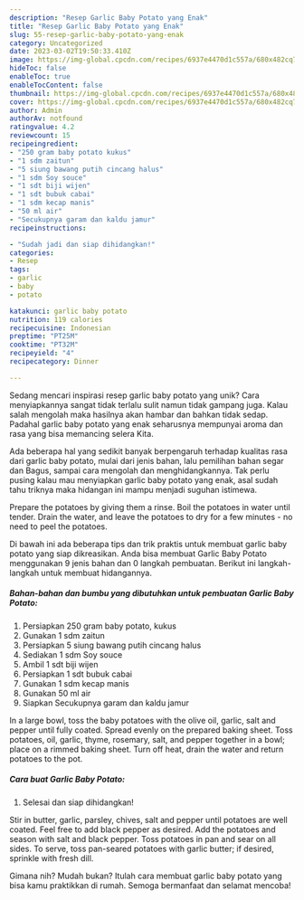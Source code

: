 ```yaml
---
description: "Resep Garlic Baby Potato yang Enak"
title: "Resep Garlic Baby Potato yang Enak"
slug: 55-resep-garlic-baby-potato-yang-enak
category: Uncategorized
date: 2023-03-02T19:50:33.410Z
image: https://img-global.cpcdn.com/recipes/6937e4470d1c557a/680x482cq70/garlic-baby-potato-foto-resep-utama.jpg
hideToc: false
enableToc: true
enableTocContent: false
thumbnail: https://img-global.cpcdn.com/recipes/6937e4470d1c557a/680x482cq70/garlic-baby-potato-foto-resep-utama.jpg
cover: https://img-global.cpcdn.com/recipes/6937e4470d1c557a/680x482cq70/garlic-baby-potato-foto-resep-utama.jpg
author: Admin
authorAv: notfound
ratingvalue: 4.2
reviewcount: 15
recipeingredient:
- "250 gram baby potato kukus"
- "1 sdm zaitun"
- "5 siung bawang putih cincang halus"
- "1 sdm Soy souce"
- "1 sdt biji wijen"
- "1 sdt bubuk cabai"
- "1 sdm kecap manis"
- "50 ml air"
- "Secukupnya garam dan kaldu jamur"
recipeinstructions:

- "Sudah jadi dan siap dihidangkan!"
categories:
- Resep
tags:
- garlic
- baby
- potato

katakunci: garlic baby potato 
nutrition: 119 calories
recipecuisine: Indonesian
preptime: "PT25M"
cooktime: "PT32M"
recipeyield: "4"
recipecategory: Dinner

---
```





Sedang mencari inspirasi resep garlic baby potato yang unik? Cara menyiapkannya sangat tidak terlalu sulit namun tidak gampang juga. Kalau salah mengolah maka hasilnya akan hambar dan bahkan tidak sedap. Padahal garlic baby potato yang enak seharusnya mempunyai aroma dan rasa yang bisa memancing selera Kita.





Ada beberapa hal yang sedikit banyak berpengaruh terhadap kualitas rasa dari garlic baby potato, mulai dari jenis bahan, lalu pemilihan bahan segar dan Bagus, sampai cara mengolah dan menghidangkannya. Tak perlu pusing kalau mau menyiapkan garlic baby potato yang enak,      asal sudah tahu triknya maka hidangan ini mampu menjadi suguhan istimewa.














Prepare the potatoes by giving them a rinse. Boil the potatoes in water until tender. Drain the water, and leave the potatoes to dry for a few minutes - no need to peel the potatoes.






Di bawah ini ada beberapa tips dan trik praktis untuk membuat garlic baby potato yang siap dikreasikan. Anda bisa membuat Garlic Baby Potato menggunakan 9 jenis bahan dan 0 langkah pembuatan. Berikut ini langkah-langkah untuk membuat hidangannya.

<!--inarticleads1-->

##### Bahan-bahan dan bumbu yang dibutuhkan untuk pembuatan Garlic Baby Potato:

1. Persiapkan 250 gram baby potato, kukus
1. Gunakan 1 sdm zaitun
1. Persiapkan 5 siung bawang putih cincang halus
1. Sediakan 1 sdm Soy souce
1. Ambil 1 sdt biji wijen
1. Persiapkan 1 sdt bubuk cabai
1. Gunakan 1 sdm kecap manis
1. Gunakan 50 ml air
1. Siapkan Secukupnya garam dan kaldu jamur


In a large bowl, toss the baby potatoes with the olive oil, garlic, salt and pepper until fully coated. Spread evenly on the prepared baking sheet. Toss potatoes, oil, garlic, thyme, rosemary, salt, and pepper together in a bowl; place on a rimmed baking sheet. Turn off heat, drain the water and return potatoes to the pot. 

<!--inarticleads2-->

##### Cara buat Garlic Baby Potato:


1. Selesai dan siap dihidangkan!

Stir in butter, garlic, parsley, chives, salt and pepper until potatoes are well coated. Feel free to add black pepper as desired. Add the potatoes and season with salt and black pepper. Toss potatoes in pan and sear on all sides. To serve, toss pan-seared potatoes with garlic butter; if desired, sprinkle with fresh dill. 

Gimana nih? Mudah bukan? Itulah cara membuat garlic baby potato yang bisa kamu praktikkan di rumah. Semoga bermanfaat dan selamat mencoba!

